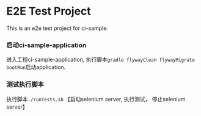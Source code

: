# E2E Test Project
This is an e2e test project for ci-sample.

### 启动ci-sample-application
进入工程ci-sample-application, 执行脚本`gradle flywayClean flywayMigrate bootRun`启动application.

### 测试执行脚本
执行脚本`./runTests.sh` 【启动selenium server, 执行测试， 停止selenium server】

